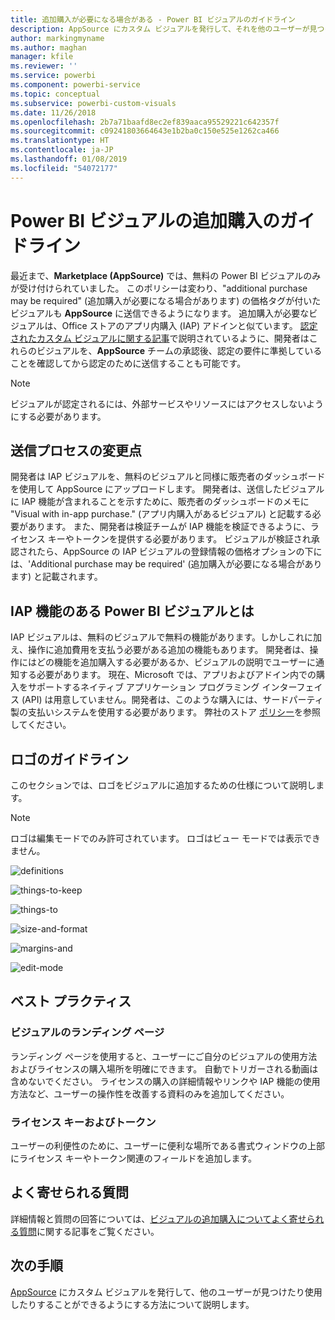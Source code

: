 ```yaml
---
title: 追加購入が必要になる場合がある - Power BI ビジュアルのガイドライン
description: AppSource にカスタム ビジュアルを発行して、それを他のユーザーが見つけたり、購入して使用できるようにする方法について説明します。
author: markingmyname
ms.author: maghan
manager: kfile
ms.reviewer: ''
ms.service: powerbi
ms.component: powerbi-service
ms.topic: conceptual
ms.subservice: powerbi-custom-visuals
ms.date: 11/26/2018
ms.openlocfilehash: 2b7a71baafd8ec2ef839aaca95529221c642357f
ms.sourcegitcommit: c09241803664643e1b2ba0c150e525e1262ca466
ms.translationtype: HT
ms.contentlocale: ja-JP
ms.lasthandoff: 01/08/2019
ms.locfileid: "54072177"
---
```

# <a name="guidelines-for-power-bi-visuals-with-additional-purchases"></a>Power BI ビジュアルの追加購入のガイドライン

最近まで、**Marketplace (AppSource)** では、無料の Power BI ビジュアルのみが受け付けられていました。 このポリシーは変わり、"additional purchase may be required" (追加購入が必要になる場合があります) の価格タグが付いたビジュアルも **AppSource** に送信できるようになります。 追加購入が必要なビジュアルは、Office ストアのアプリ内購入 (IAP) アドインと似ています。 [認定されたカスタム ビジュアルに関する記事](../power-bi-custom-visuals-certified.md)で説明されているように、開発者はこれらのビジュアルを、**AppSource** チームの承認後、認定の要件に準拠していることを確認してから認定のために送信することも可能です。

> [!Note]
> ビジュアルが認定されるには、外部サービスやリソースにはアクセスしないようにする必要があります。

## <a name="whats-changing-in-the-submission-process"></a>送信プロセスの変更点

開発者は IAP ビジュアルを、無料のビジュアルと同様に販売者のダッシュボードを使用して AppSource にアップロードします。 開発者は、送信したビジュアルに IAP 機能が含まれることを示すために、販売者のダッシュボードのメモに "Visual with in-app purchase." (アプリ内購入があるビジュアル) と記載する必要があります。 また、開発者は検証チームが IAP 機能を検証できるように、ライセンス キーやトークンを提供する必要があります。 ビジュアルが検証され承認されたら、AppSource の IAP ビジュアルの登録情報の価格オプションの下には、'Additional purchase may be required' (追加購入が必要になる場合があります) と記載されます。

## <a name="what-is-a-power-bi-visual-with-iap-features"></a>IAP 機能のある Power BI ビジュアルとは

IAP ビジュアルは、無料のビジュアルで無料の機能があります。しかしこれに加え、操作に追加費用を支払う必要がある追加の機能もあります。 開発者は、操作にはどの機能を追加購入する必要があるか、ビジュアルの説明でユーザーに通知する必要があります。 現在、Microsoft では、アプリおよびアドイン内での購入をサポートするネイティブ アプリケーション プログラミング インターフェイス (API) は用意していません。開発者は、このような購入には、サードパーティ製の支払いシステムを使用する必要があります。 弊社のストア [ポリシー](https://docs.microsoft.com/office/dev/store/validation-policies#2-apps-or-add-ins-can-display-certain-ads)を参照してください。

## <a name="logo-guidelines"></a>ロゴのガイドライン

このセクションでは、ロゴをビジュアルに追加するための仕様について説明します。

> [!NOTE]
> ロゴは編集モードでのみ許可されています。 ロゴはビュー モードでは表示できません。

![definitions](media/office-store-in-app-purchase-visual-guidelines/definitions.png)

![things-to-keep](media/office-store-in-app-purchase-visual-guidelines/things-to-keep-in-mind.png)

![things-to](media/office-store-in-app-purchase-visual-guidelines/things-to-avoid.png)

![size-and-format ](media/office-store-in-app-purchase-visual-guidelines/size-and-format.png)

![margins-and](media/office-store-in-app-purchase-visual-guidelines/margins-and-sizes.png)

![edit-mode](media/office-store-in-app-purchase-visual-guidelines/logos-in-edit-mode.png)

## <a name="best-practices"></a>ベスト プラクティス

### <a name="visual-landing-page"></a>ビジュアルのランディング ページ

ランディング ページを使用すると、ユーザーにご自分のビジュアルの使用方法およびライセンスの購入場所を明確にできます。 自動でトリガーされる動画は含めないでください。 ライセンスの購入の詳細情報やリンクや IAP 機能の使用方法など、ユーザーの操作性を改善する資料のみを追加してください。

### <a name="license-key-and-token"></a>ライセンス キーおよびトークン

ユーザーの利便性のために、ユーザーに便利な場所である書式ウィンドウの上部にライセンス キーやトークン関連のフィールドを追加します。

## <a name="faq"></a>よく寄せられる質問

詳細情報と質問の回答については、[ビジュアルの追加購入についてよく寄せられる質問](https://docs.microsoft.com/en-us/power-bi/power-bi-custom-visuals-faq#visuals-with-additional-purchases)に関する記事をご覧ください。

## <a name="next-steps"></a>次の手順

[AppSource](office-store.md) にカスタム ビジュアルを発行して、他のユーザーが見つけたり使用したりすることができるようにする方法について説明します。
